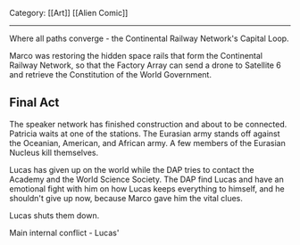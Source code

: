 Category: [[Art]] [[Alien Comic]]
___
Where all paths converge - the Continental Railway Network's Capital Loop. 

Marco was restoring the hidden space rails that form the Continental Railway Network, so that the Factory Array can send a drone to Satellite 6 and retrieve the Constitution of the World Government. 

## Final Act
The speaker network has finished construction and about to be connected. Patricia waits at one of the stations. The Eurasian army stands off against the Oceanian, American, and African army. A few members of the Eurasian Nucleus kill themselves. 

Lucas has given up on the world while the DAP tries to contact the Academy and the World Science Society. The DAP find Lucas and have an emotional fight with him on how Lucas keeps everything to himself, and he shouldn't give up now, because Marco gave him the vital clues. 

Lucas shuts them down. 

Main internal conflict - Lucas' 